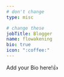 ```yaml
---
# don't change
type: misc

# change these
jobTitle: Blogger
name: flowakening
bio: true
icon: ":coffee:"
---
```


Add your Bio here!:+1: